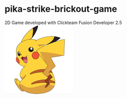 # pika-strike-brickout-game
2D Game developed with Clickteam Fusion Developer 2.5
![Pika-Strike Logo](/descarga.png)
